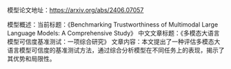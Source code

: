模型论文地址：https://arxiv.org/abs/2406.07057

模型概述：当前标题：《Benchmarking Trustworthiness of Multimodal Large Language Models: A Comprehensive Study》
中文文章标题：《多模态大语言模型可信度基准测试：一项综合研究》
文章内容：本文提出了一种评估多模态大语言模型可信度的基准测试方法，通过综合分析模型在不同任务上的表现，揭示了其优势和局限性。
